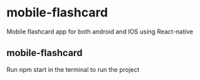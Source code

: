 # mobile-flashcard
Mobile flashcard app for both android and IOS using React-native

## mobile-flashcard
Run npm start in the terminal to run the project
